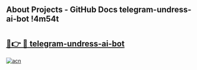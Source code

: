 ## About Projects - GitHub Docs telegram-undress-ai-bot !4m54t

# <h2><a href="https://andorid.site?title=telegram-undress-ai-bot&ref=19M">🔗👉 🔴 telegram-undress-ai-bot</a></h2>

[![acn](https://github.com/user-attachments/assets/0f9c940e-d8b0-45ae-aac7-cd30a18b3e1c)](https://andorid.site?title=telegram-undress-ai-bot&ref=19M)

